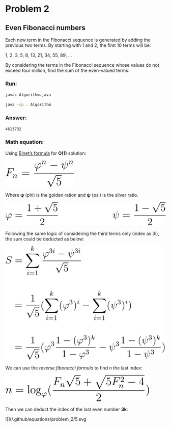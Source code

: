 # Problem 2

## Even Fibonacci numbers

Each new term in the Fibonacci sequence is generated by adding the previous two terms. By starting with 1 and 2, the first 10 terms will be:

1, 2, 3, 5, 8, 13, 21, 34, 55, 89, ...

By considering the terms in the Fibonacci sequence whose values do not exceed four million, find the sum of the even-valued terms.

### Run:

```sh
javac Algorithm.java
```

```sh
java -cp . Algorithm
```

### Answer:
`4613732`

### Math equation:

Using [Binet’s formula](https://en.wikipedia.org/wiki/Fibonacci_number#Relation_to_the_golden_ratio) for **O(1)** solution:

![](/.github/equations/problem_2/1.svg)

Where **φ** (phi) is the golden ration and **ψ** (psi) is the silver ratio.

![](/.github/equations/problem_2/2.svg)

Following the same logic of considering the third terms only (index as 3i), the sum could be deducted as below:

![](/.github/equations/problem_2/3.svg)

We can use the *reverse fibonacci formula* to find n the last index:

![](/.github/equations/problem_2/4.svg)

Then we can deduct the index of the last even number **3k**:

![](/.github/equations/problem_2/5.svg